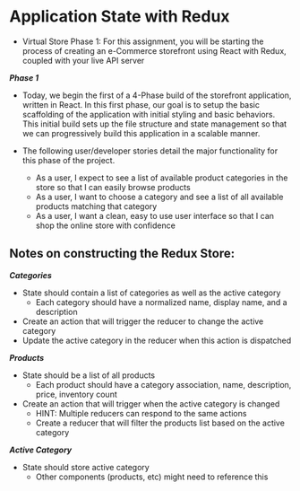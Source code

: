 # Application State with Redux
- Virtual Store Phase 1: For this assignment, you will be starting the process of creating an e-Commerce storefront using React with Redux, coupled with your live API server

***Phase 1***
- Today, we begin the first of a 4-Phase build of the storefront application, written in React. In this first phase, our goal is to setup the basic scaffolding of the application with initial styling and basic behaviors. This initial build sets up the file structure and state management so that we can progressively build this application in a scalable manner.

- The following user/developer stories detail the major functionality for this phase of the project.

    - As a user, I expect to see a list of available product categories in the store so that I can easily browse products
    - As a user, I want to choose a category and see a list of all available products matching that category
    - As a user, I want a clean, easy to use user interface so that I can shop the online store with confidence

## Notes on constructing the Redux Store:
***Categories***
- State should contain a list of categories as well as the active category
     - Each category should have a normalized name, display name, and a description
- Create an action that will trigger the reducer to change the active category
- Update the active category in the reducer when this action is dispatched

***Products***

- State should be a list of all products
    - Each product should have a category association, name, description, price, inventory count
- Create an action that will trigger when the active category is changed
    - HINT: Multiple reducers can respond to the same actions
    - Create a reducer that will filter the products list based on the active category

***Active Category***

- State should store active category
    - Other components (products, etc) might need to reference this